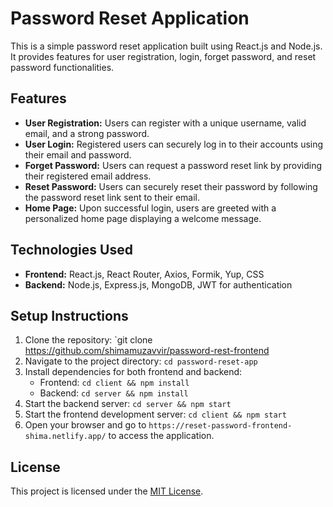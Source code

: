 
# Password Reset Application

This is a simple password reset application built using React.js and Node.js. It provides features for user registration, login, forget password, and reset password functionalities.

## Features

- **User Registration:** Users can register with a unique username, valid email, and a strong password.
- **User Login:** Registered users can securely log in to their accounts using their email and password.
- **Forget Password:** Users can request a password reset link by providing their registered email address.
- **Reset Password:** Users can securely reset their password by following the password reset link sent to their email.
- **Home Page:** Upon successful login, users are greeted with a personalized home page displaying a welcome message.

## Technologies Used

- **Frontend:** React.js, React Router, Axios, Formik, Yup, CSS
- **Backend:** Node.js, Express.js, MongoDB, JWT for authentication

## Setup Instructions

1. Clone the repository: `git clone https://github.com/shimamuzavvir/password-rest-frontend
2. Navigate to the project directory: `cd password-reset-app`
3. Install dependencies for both frontend and backend:
   - Frontend: `cd client && npm install`
   - Backend: `cd server && npm install`
4. Start the backend server: `cd server && npm start`
5. Start the frontend development server: `cd client && npm start`
6. Open your browser and go to `https://reset-password-frontend-shima.netlify.app/` to access the application.



## License

This project is licensed under the [MIT License](LICENSE).

